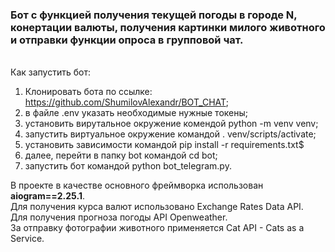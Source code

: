 <h3>Бот с функцией получения текущей погоды в городе N, конертации валюты, получения картинки милого животного и отправки функции опроса в групповой чат.</h3>
<br>
Как запустить бот:

1) Клонировать бота по ссылке: https://github.com/ShumilovAlexandr/BOT_CHAT;
2) в файле .env указать необходимые нужные токены;
3) установить вирутальное окружение комендой python -m venv venv;
4) запустить виртуальное окружение командой . venv/scripts/activate;
5) установить зависимости командой pip install -r requirements.txt$
6) далее, перейти в папку bot командой cd bot;
7) запустить бот командой python bot_telegram.py.

В проекте в качестве основного фреймворка использован **aiogram==2.25.1**. <br>
Для получения курса валют использовано Exchange Rates Data API. <br>
Для получения прогноза погоды API Openweather. <br>
За отправку фотографии животного применяется Cat API - Cats as a Service.


